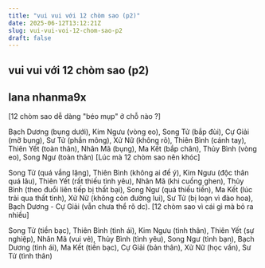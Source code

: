 ```yaml
---
title: "vui vui với 12 chòm sao (p2)"
date: 2025-06-12T13:12:21Z
slug: vui-vui-voi-12-chom-sao-p2
draft: false
---
```


## vui vui với 12 chòm sao (p2)

## lana nhanma9x

[12 chòm sao dễ dàng "béo mụp" ở chỗ nào ?]

Bạch Dương (bụng dưới),
Kim Ngưu (vòng eo),
Song Tử (bắp đùi),
Cự Giải (mỡ bụng),
Sư Tử (phần mông),
Xử Nữ (không rõ),
Thiên Bình (cánh tay),
Thiên Yết (toàn thân),
Nhân Mã (bụng),
Ma Kết (bắp chân),
Thủy Bình (vòng eo),
Song Ngư (toàn thân)
[Lúc mà 12 chòm sao nên khóc]

Song Tử (quá vắng lặng),
Thiên Bình (không ai để ý),
Kim Ngưu (độc thân quá lâu),
Thiên Yết (rất thiếu tình yêu),
Nhân Mã (khi cuồng ghen),
Thủy Bình (theo đuổi liên tiếp bị thất bại),
Song Ngư (quá thiếu tiền),
Ma Kết (lúc trải qua thất tình),
Xử Nữ (không còn đường lui),
Sư Tử (bị loạn vì đào hoa),
Bạch Dương - Cự Giải (vẫn chưa thể rõ dc).
[12 chòm sao vì cái gì mà bỏ ra nhiều]

Song Tử (tiền bạc),
Thiên Bình (tình ái),
Kim Ngưu (tình thân),
Thiên Yết (sự nghiệp),
Nhân Mã (vui vẻ),
Thủy Bình (tình yêu),
Song Ngư (tình bạn),
Bạch Dương (tình ái),
Ma Kết (tiền bạc),
Cự Giải (bản thân),
Xử Nữ (học vấn),
Sư Tử (tình thân)